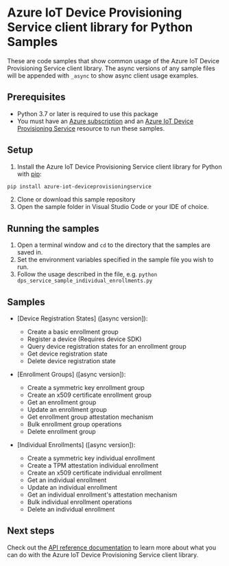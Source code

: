 # Azure IoT Device Provisioning Service client library for Python Samples

These are code samples that show common usage of the Azure IoT Device Provisioning Service client library.
The async versions of any sample files will be appended with `_async` to show async client usage examples.


## Prerequisites
* Python 3.7 or later is required to use this package
* You must have an [Azure subscription](https://azure.microsoft.com/free/) and an
[Azure IoT Device Provisioning Service](https://learn.microsoft.com/azure/iot-dps/) resource to run these samples.

## Setup

1. Install the Azure IoT Device Provisioning Service client library for Python with [pip](https://pypi.org/project/pip/):

```bash
pip install azure-iot-deviceprovisioningservice
```

2. Clone or download this sample repository
3. Open the sample folder in Visual Studio Code or your IDE of choice.

## Running the samples

1. Open a terminal window and `cd` to the directory that the samples are saved in.
2. Set the environment variables specified in the sample file you wish to run.
3. Follow the usage described in the file, e.g. `python dps_service_sample_individual_enrollments.py`

## Samples

- [Device Registration States]<!--(https://github.com/Azure/azure-sdk-for-python/tree/main/sdk/iothub/azure-iot-deviceprovisioningservice/dps_service_sample_device_registration.py)--> ([async version]<!--(https://github.com/Azure/azure-sdk-for-python/tree/main/sdk/iothub/azure-iot-deviceprovisioningservice/dps_service_sample_device_registration_async.py)-->):
    - Create a basic enrollment group
    - Register a device (Requires device SDK)
    - Query device registration states for an enrollment group
    - Get device registration state
    - Delete device registration state

- [Enrollment Groups]<!--(https://github.com/Azure/azure-sdk-for-python/tree/main/sdk/iothub/azure-iot-deviceprovisioningservice/dps_service_sample_enrollment_groups.py)--> ([async version]<!--(https://github.com/Azure/azure-sdk-for-python/tree/main/sdk/iothub/azure-iot-deviceprovisioningservice/dps_service_sample_enrollment_groups_async.py)-->):
    - Create a symmetric key enrollment group
    - Create an x509 certificate enrollment group
    - Get an enrollment group
    - Update an enrollment group
    - Get enrollment group attestation mechanism
    - Bulk enrollment group operations
    - Delete enrollment group


- [Individual Enrollments]<!--(https://github.com/Azure/azure-sdk-for-python/tree/main/sdk/iothub/azure-iot-deviceprovisioningservice/dps_service_sample_individual_enrollments.py)--> ([async version]<!--(https://github.com/Azure/azure-sdk-for-python/tree/main/sdk/iothub/azure-iot-deviceprovisioningservice/dps_service_sample_individual_enrollments_async.py)-->):
    - Create a symmetric key individual enrollment
    - Create a TPM attestation individual enrollment
    - Create an x509 certificate individual enrollment
    - Get an individual enrollment
    - Update an individual enrollment
    - Get an individual enrollment's attestation mechanism
    - Bulk individual enrollment operations
    - Delete an individual enrollment


## Next steps

Check out the [API reference documentation](https://learn.microsoft.com/rest/api/iot-dps/) to learn more about
what you can do with the Azure IoT Device Provisioning Service client library.